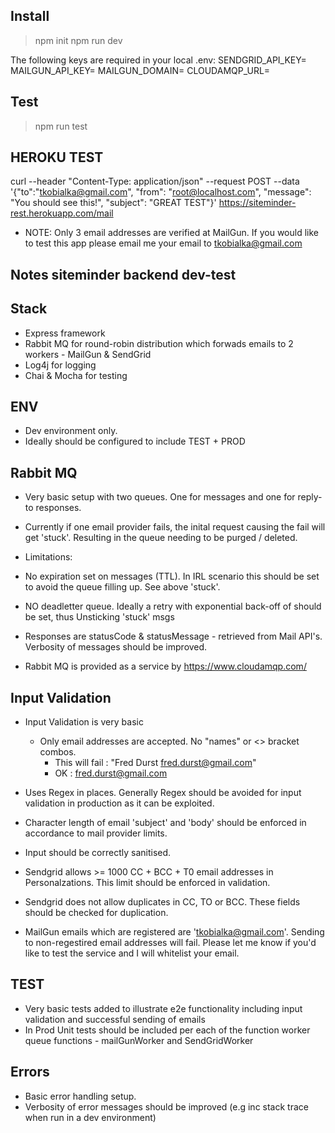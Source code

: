 
## Install
> npm init
> npm run dev

 The following keys are required in your local .env:
  SENDGRID_API_KEY=
  MAILGUN_API_KEY=
  MAILGUN_DOMAIN=
  CLOUDAMQP_URL=

## Test
> npm run test

## HEROKU TEST

curl --header "Content-Type: application/json" --request POST --data '{"to":"tkobialka@gmail.com", "from": "root@localhost.com", "message": "You should see this!", "subject": "GREAT TEST"}' https://siteminder-rest.herokuapp.com/mail


* NOTE: Only 3 email addresses are verified at MailGun. If you would like to test this app please email me your email to tkobialka@gmail.com


## Notes siteminder backend dev-test


## Stack

 * Express framework	
 * Rabbit MQ for round-robin distribution which forwads emails to 2 workers - MailGun & SendGrid
 * Log4j for logging
 * Chai & Mocha for testing


## ENV
 * Dev environment only. 
 * Ideally should be configured to include TEST + PROD

## Rabbit MQ

* Very basic setup with two queues. One for messages and one for reply-to responses.

* Currently if one email provider fails, the inital request causing the fail will get 'stuck'. 
  Resulting in the queue needing to be purged / deleted.

* Limitations:
* No expiration set on messages (TTL). In IRL scenario this should be set to avoid the queue filling up. See above 'stuck'.
* NO deadletter queue. Ideally a retry with exponential back-off of should be set, thus Unsticking 'stuck' msgs

* Responses are statusCode & statusMessage - retrieved from Mail API's. Verbosity of messages should be improved.
* Rabbit MQ is provided as a service by https://www.cloudamqp.com/


## Input Validation

 * Input Validation is very basic
 	* Only email addresses are accepted. No "names" or <> bracket combos. 
 		* This will fail : "Fred Durst <fred.durst@gmail.com>"
 		* OK : fred.durst@gmail.com

 * Uses Regex in places. Generally Regex should be avoided for input validation in production as it can be exploited.

 * Character length of email 'subject' and 'body' should be enforced in accordance to mail provider limits.
 * Input should be correctly sanitised.

 * Sendgrid allows >= 1000 CC + BCC + T0 email addresses in Personalzations. This limit should be enforced in validation.
 * Sendgrid does not allow duplicates in CC, TO or BCC. These fields should be checked for duplication.

 * MailGun emails which are registered are 'tkobialka@gmail.com'. Sending to non-regestired email addresses will fail. Please let me know if you'd like to test the service and I will whitelist your email.

## TEST
 * Very basic tests added to illustrate e2e functionality including input validation and successful sending of emails
 * In Prod Unit tests should be included per each of the function worker queue functions - mailGunWorker and SendGridWorker 

## Errors

 * Basic error handling setup.
 * Verbosity of error messages should be improved (e.g inc stack trace when run in a dev environment)





